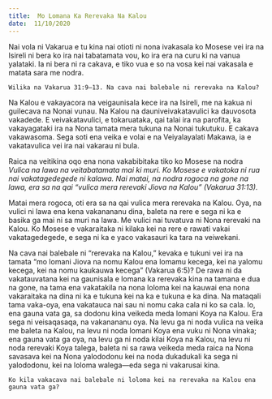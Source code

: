 ```yaml
---
title:  Mo Lomana Ka Rerevaka Na Kalou
date:  11/10/2020
---
```


Nai vola ni Vakarua e tu kina nai otioti ni nona ivakasala ko Mosese vei ira na Isireli ni bera ko ira nai tabatamata vou, ko ira era na curu ki na vanua yalataki. Ia ni bera ni ra cakava, e tiko vua e so na vosa kei nai vakasala e matata sara me nodra.

`Wilika na Vakarua 31:9–13. Na cava nai balebale ni rerevaka na Kalou?`

Na Kalou e vakayacora na veigaunisala kece ira na Isireli, me na kakua ni guilecava na Nonai vunau. Na Kalou na dauniveivakatavulici ka dauvosota vakadede. E veivakatavulici, e tokaruataka, qai talai ira na parofita, ka vakayagataki ira na Nona tamata mera tukuna na Nonai tukutuku. E cakava vakawasoma. Sega soti ena veika e volai e na Veiyalayalati Makawa, ia e vakatavulica vei ira nai vakarau ni bula.

Raica na veitikina oqo ena nona vakabibitaka tiko ko Mosese na nodra _Vulica na lawa na veitabatamata mai ki muri. Ko Mosese e vakatoka ni rua nai vakatagedegede ni kalawa. Nai matai, na nodra rogoca na gone na lawa, era sa na qai “vulica mera rerevaki Jiova na Kalou” (Vakarua 31:13)._

Matai mera rogoca, oti era sa na qai vulica mera rerevaka na Kalou. Oya, na vulici ni lawa ena kena vakanananu dina, baleta na rere e sega ni ka e basika ga mai ni sa muri na lawa. Me vulici nai tuvatuva ni Nona rerevaki na Kalou. Ko Mosese e vakaraitaka ni kilaka kei na rere e rawati vakai vakatagedegede, e sega ni ka e yaco vakasauri ka tara na veiwekani.

Na cava nai balebale ni “rerevaka na Kalou,” kevaka e tukuni vei ira na tamata “mo lomani Jiova na nomu Kalou ena lomamu kecega, kei na yalomu kecega, kei na nomu kaukauwa kecega” (Vakarua 6:5)? De rawa ni da vakatauvatana kei na gaunisala e lomana ka rerevaka kina na tamana e dua na gone, na tama ena vakatakila na nona loloma kei na kauwai ena nona vakaraitaka na dina ni ka e tukuna kei na ka e tukuna e ka dina. Na mataqali tama vaka-oya, ena vakatauca nai sau ni nomu caka cala ni ko sa cala. Io, ena gauna vata ga, sa dodonu kina veikeda meda lomani Koya na Kalou. Era sega ni veisaqasaqa, na vakanananu oya. Na levu ga ni noda vulica na veika me baleta na Kalou, na levu ni noda lomani Koya ena vuku ni Nona vinaka; ena gauna vata ga oya, na levu ga ni noda kilai Koya na Kalou, na levu ni noda rerevaki Koya talega, baleta ni sa rawa veikeda meda raica na Nona savasava kei na Nona yalododonu kei na noda dukadukali ka sega ni yalododonu, kei na loloma walega—eda sega ni vakarusai kina.

`Ko kila vakacava nai balebale ni loloma kei na rerevaka na Kalou ena gauna vata ga?`